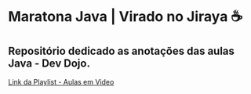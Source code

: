 # Maratona Java | Virado no Jiraya ☕ 
## Repositório dedicado as anotações das aulas Java - Dev Dojo.

[Link da Playlist - Aulas em Video](https://youtube.com/playlist?list=PL62G310vn6nFIsOCC0H-C2infYgwm8SWW&si=LPJcB4kSx4yJ1qsN)

